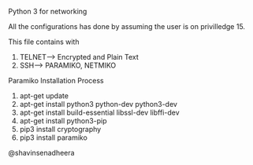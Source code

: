 Python 3 for networking

All the configurations has done by assuming the user is on privilledge 15.

This file contains with 

1. TELNET--> Encrypted and Plain Text
2. SSH--> PARAMIKO, NETMIKO

Paramiko Installation Process

1. apt-get update
3. apt-get install python3 python-dev python3-dev
4. apt-get install build-essential libssl-dev libffi-dev
4. apt-get install python3-pip
5. pip3 install cryptography
6. pip3 install paramiko

@shavinsenadheera
